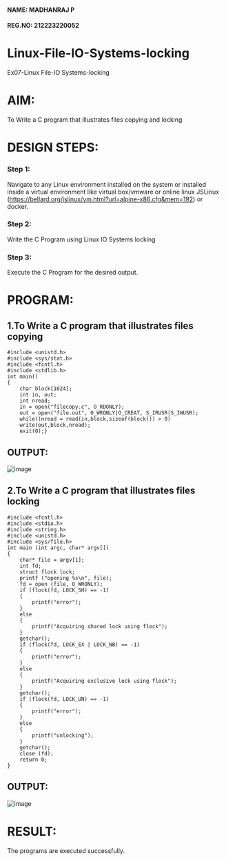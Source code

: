 #### NAME: MADHANRAJ P
#### REG.NO: 212223220052
# Linux-File-IO-Systems-locking
Ex07-Linux File-IO Systems-locking
# AIM:
To Write a C program that illustrates files copying and locking

# DESIGN STEPS:

### Step 1:

Navigate to any Linux environment installed on the system or installed inside a virtual environment like virtual box/vmware or online linux JSLinux (https://bellard.org/jslinux/vm.html?url=alpine-x86.cfg&mem=192) or docker.

### Step 2:

Write the C Program using Linux IO Systems locking

### Step 3:

Execute the C Program for the desired output. 

# PROGRAM:

## 1.To Write a C program that illustrates files copying 
```
#include <unistd.h>
#include <sys/stat.h>
#include <fcntl.h>
#include <stdlib.h>
int main()
{
    char block[1024];
    int in, out;
    int nread;
    in = open("filecopy.c", O_RDONLY);
    out = open("file.out", O_WRONLY|O_CREAT, S_IRUSR|S_IWUSR);
    while((nread = read(in,block,sizeof(block))) > 0)
    write(out,block,nread);
    exit(0);}
```
## OUTPUT:
![image](https://github.com/POZHILANVD/Linux-File-IO-Systems-locking/assets/144870498/12a8c2cf-a524-4e2a-ac69-5834cbfcedc4)

## 2.To Write a C program that illustrates files locking
```
#include <fcntl.h>
#include <stdio.h>
#include <string.h>
#include <unistd.h>
#include <sys/file.h>
int main (int argc, char* argv[])
{
    char* file = argv[1];
    int fd;
    struct flock lock;
    printf ("opening %s\n", file);
    fd = open (file, O_WRONLY);
    if (flock(fd, LOCK_SH) == -1)
    {
        printf("error");
    }
    else
    {
        printf("Acquiring shared lock using flock");
    }
    getchar();
    if (flock(fd, LOCK_EX | LOCK_NB) == -1)
    {
        printf("error");
    }
    else
    {
        printf("Acquiring exclusive lock using flock");
    }
    getchar();
    if (flock(fd, LOCK_UN) == -1)
    {
        printf("error");
    }
    else
    {
        printf("unlocking");
    }
    getchar();
    close (fd);
    return 0;
}
```
## OUTPUT:
![image](https://github.com/POZHILANVD/Linux-File-IO-Systems-locking/assets/144870498/263bff4e-1aed-41ca-94eb-5b5625b13fe6)

# RESULT:
The programs are executed successfully.
